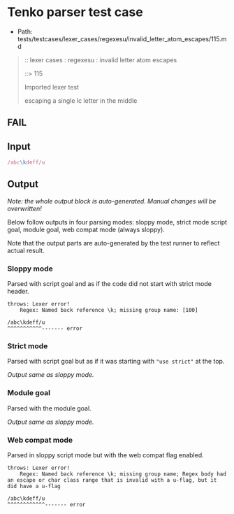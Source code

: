# Tenko parser test case

- Path: tests/testcases/lexer_cases/regexesu/invalid_letter_atom_escapes/115.md

> :: lexer cases : regexesu : invalid letter atom escapes
>
> ::> 115
>
> Imported lexer test
>
> escaping a single lc letter in the middle

## FAIL

## Input

`````js
/abc\kdeff/u
`````

## Output

_Note: the whole output block is auto-generated. Manual changes will be overwritten!_

Below follow outputs in four parsing modes: sloppy mode, strict mode script goal, module goal, web compat mode (always sloppy).

Note that the output parts are auto-generated by the test runner to reflect actual result.

### Sloppy mode

Parsed with script goal and as if the code did not start with strict mode header.

`````
throws: Lexer error!
    Regex: Named back reference \k; missing group name: [100]

/abc\kdeff/u
^^^^^^^^^^^------- error
`````

### Strict mode

Parsed with script goal but as if it was starting with `"use strict"` at the top.

_Output same as sloppy mode._

### Module goal

Parsed with the module goal.

_Output same as sloppy mode._

### Web compat mode

Parsed in sloppy script mode but with the web compat flag enabled.

`````
throws: Lexer error!
    Regex: Named back reference \k; missing group name; Regex body had an escape or char class range that is invalid with a u-flag, but it did have a u-flag

/abc\kdeff/u
^^^^^^^^^^^^------- error
`````

